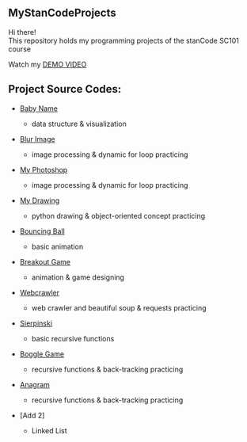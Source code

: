 ## MyStanCodeProjects
Hi there!\
This repository holds my programming projects of the stanCode SC101 course

Watch my [DEMO VIDEO](https://1drv.ms/u/s!AuUOyRlH3Y79g64U9DcEgZp7fhfFJQ?e=tlhjz3)

## Project Source Codes:
* [Baby Name](https://github.com/TomTangTaiwan/MyStanCodeProjects/tree/main/stanCode_Projects/babyname_popularity)
  * data structure & visualization
* [Blur Image](https://github.com/TomTangTaiwan/MyStanCodeProjects/tree/main/stanCode_Projects/blur_image)
  * image processing & dynamic for loop practicing
* [My Photoshop](https://github.com/TomTangTaiwan/MyStanCodeProjects/tree/main/stanCode_Projects/my_photoshop)
  * image processing & dynamic for loop practicing

* [My Drawing](https://github.com/TomTangTaiwan/MyStanCodeProjects/tree/main/stanCode_Projects/my_drawing)
  * python drawing & object-oriented concept practicing
* [Bouncing Ball](https://github.com/TomTangTaiwan/MyStanCodeProjects/tree/main/stanCode_Projects/bouncing_ball)
  * basic animation
* [Breakout Game](https://github.com/TomTangTaiwan/MyStanCodeProjects/tree/main/stanCode_Projects/breakout_game)
  * animation & game designing

* [Webcrawler](https://github.com/TomTangTaiwan/MyStanCodeProjects/tree/main/stanCode_Projects/webcrawler)
  * web crawler and beautiful soup & requests practicing

* [Sierpinski](https://github.com/TomTangTaiwan/MyStanCodeProjects/tree/main/stanCode_Projects/recursion_sierpinski)
  * basic recursive functions
* [Boggle Game](https://github.com/TomTangTaiwan/MyStanCodeProjects/tree/main/stanCode_Projects/boggle_game)
  * recursive functions & back-tracking practicing
* [Anagram](https://github.com/TomTangTaiwan/MyStanCodeProjects/tree/main/stanCode_Projects/recursion_anagram)
  * recursive functions & back-tracking practicing

* [Add 2]
  * Linked List
